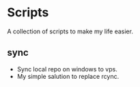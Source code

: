# Scripts
A collection of scripts to make my life easier.

## sync
* Sync local repo on windows to vps.
* My simple salution to replace rcync.


